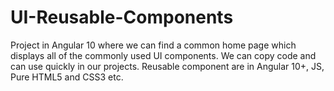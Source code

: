 # UI-Reusable-Components
Project in Angular 10 where we can find a common home page which displays all of the commonly used UI components. We can copy code and can use quickly in our projects. Reusable component are in Angular 10+, JS, Pure HTML5 and CSS3 etc.
